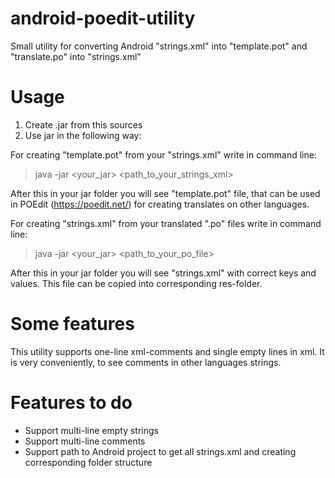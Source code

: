 # android-poedit-utility
Small utility for converting Android "strings.xml" into "template.pot" and "translate.po" into "strings.xml"

# Usage

1. Create .jar from this sources
2. Use jar in the following way:

For creating "template.pot" from your "strings.xml" write in command line:
> java -jar \<your_jar\> \<path_to_your_strings_xml\>
  
After this in your jar folder you will see "template.pot" file, that can be used in POEdit (https://poedit.net/) for creating translates on other languages.

For creating "strings.xml" from your translated ".po" files write in command line:
> java -jar \<your_jar\> \<path_to_your_po_file\>
    
After this in your jar folder you will see "strings.xml" with correct keys and values. This file can be copied into corresponding res-folder.

# Some features

This utility supports one-line xml-comments and single empty lines in xml. It is very conveniently, to see comments in other languages strings.

# Features to do

- Support multi-line empty strings
- Support multi-line comments
- Support path to Android project to get all strings.xml and creating corresponding folder structure
